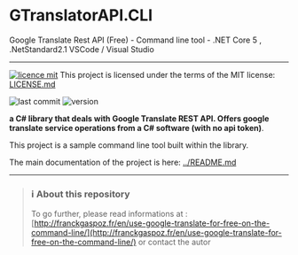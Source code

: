 # GTranslatorAPI.CLI
Google Translate Rest API (Free) - Command line tool - .NET Core 5 , .NetStandard2.1
VSCode / Visual Studio
<hr>

[![licence mit](https://img.shields.io/badge/licence-MIT-blue.svg)](license.md) This project is licensed under the terms of the MIT license: [LICENSE.md](LICENSE.md)  

![last commit](https://img.shields.io/github/last-commit/franck-gaspoz/GTranslatorAPI?style=plastic)
![version](https://img.shields.io/github/v/tag/franck-gaspoz/GTranslatorAPI?style=plastic)

**a C# library that deals with Google Translate REST API. Offers google translate service operations from a C# software (with no api token)**. 

This project is a sample command line tool built within the library.  

The main documentation of the project is here: [../README.md](../README.md)


<hr>

> ### :information_source: About this repository
> To go further, please read informations at : [http://franckgaspoz.fr/en/use-google-translate-for-free-on-the-command-line/](http://franckgaspoz.fr/en/use-google-translate-for-free-on-the-command-line/) or contact the autor

